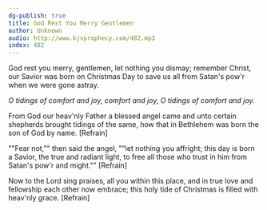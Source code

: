 ```yaml
---
dg-publish: true
title: God Rest You Merry Gentlemen
author: Unknown
audio: http://www.kjvprophecy.com/482.mp3
index: 482
---
```


God rest you merry, gentlemen,
let nothing you dismay;
remember Christ, our Savior
was born on Christmas Day
to save us all from Satan's pow'r
when we were gone astray.

*O tidings of comfort and joy, comfort and joy,
O tidings of comfort and joy.*

From God our heav'nly Father
a blessed angel came
and unto certain shepherds
brought tidings of the same,
how that in Bethlehem was born
the son of God by name. [Refrain]

""Fear not,"" then said the angel,
""let nothing you affright;
this day is born a Savior,
the true and radiant light,
to free all those who trust in him
from Satan's pow'r and might."" [Refrain]

Now to the Lord sing praises,
all you within this place,
and in true love and fellowship
each other now embrace;
this holy tide of Christmas
is filled with heav'nly grace. [Refrain]
